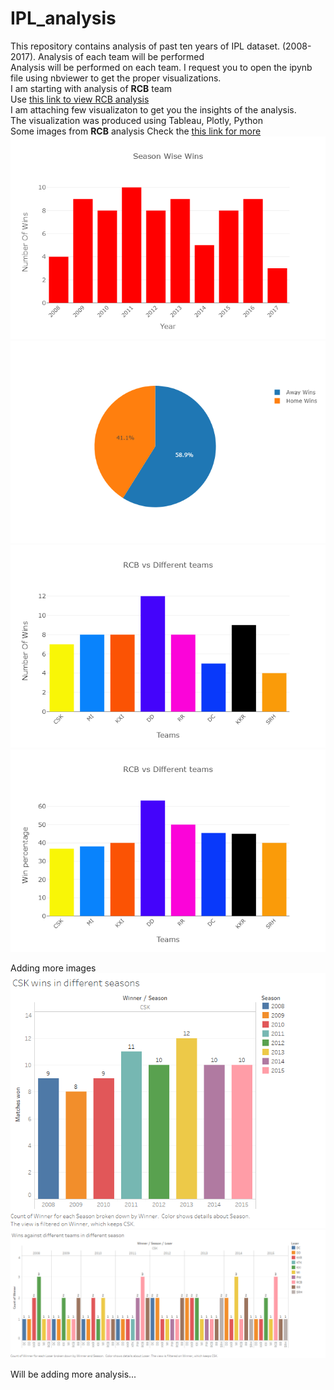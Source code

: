 # IPL_analysis
This repository contains analysis of past ten years of IPL dataset. (2008-2017). Analysis of each team will be performed<br>
Analysis will be performed on each team. I request you to open the ipynb file using nbviewer to get the proper visualizations.<br>
I am starting with analysis of <b>RCB</b> team<br>
Use <a href="https://github.com/mayanku/IPL_analysis/blob/master/RCB_analysis%20(2).ipynb"> this link to view RCB analysis</a><br>
I am attaching few visualizaton to get you the insights of the analysis.<br>
The visualization was produced using Tableau, Plotly, Python<br>
Some images from <b>RCB</b> analysis Check the <a href="https://github.com/mayanku/IPL_analysis/blob/master/RCB_analysis%20(2).ipynb"> this link for more</a>
<img src="https://github.com/mayanku/IPL_analysis/blob/master/Images/newplot%20(1).png"></img><br>
<img src="https://github.com/mayanku/IPL_analysis/blob/master/Images/newplot%20(2).png"></img><br>
<img src="https://github.com/mayanku/IPL_analysis/blob/master/Images/newplot%20(3).png"></img><br>
<img src="https://github.com/mayanku/IPL_analysis/blob/master/Images/newplot%20(4).png"></img><br>

Adding more images
<img src="https://github.com/mayanku/IPL_analysis/blob/master/Images/CSK_wins.png"></img><br>
<img src="https://github.com/mayanku/IPL_analysis/blob/master/Images/CSK_different%20teams.png"></img><br>

Will be adding more analysis...


